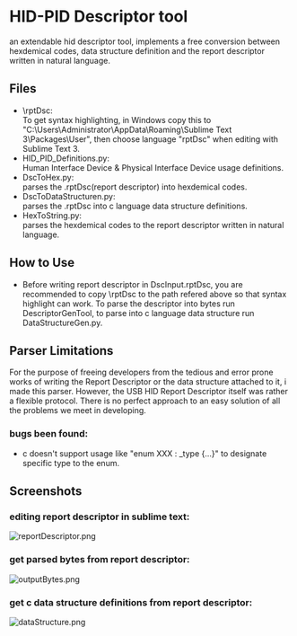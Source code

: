 # HID-PID Descriptor tool
an extendable hid descriptor tool, implements a free conversion between hexdemical codes, data structure definition and the report descriptor written in natural language.  

## Files  
- \rptDsc:  
	To get syntax highlighting, in Windows copy this to "C:\Users\Administrator\AppData\Roaming\Sublime Text 3\Packages\User", then choose language "rptDsc" when editing with Sublime Text 3.  
- HID\_PID\_Definitions.py:  
	Human Interface Device & Physical Interface Device usage definitions.  
- DscToHex.py:  
	parses the .rptDsc(report descriptor) into hexdemical codes.  
- DscToDataStructuren.py:  
	parses the .rptDsc into c language data structure definitions.  
- HexToString.py:  
	parses the hexdemical codes to the report descriptor written in natural language.  
  
## How to Use  
- Before writing report descriptor in DscInput.rptDsc, you are recommended to copy \rptDsc to the path refered above so that syntax highlight can work. To parse the descriptor into bytes run DescriptorGenTool, to parse into c language data structure run DataStructureGen.py.   
  
## Parser Limitations  
For the purpose of freeing developers from the tedious and error prone works of writing the Report Descriptor or the data structure attached to it, i made this parser. However, the USB HID Report Descriptor itself was rather a flexible protocol. There is no perfect approach to an easy solution of all the problems we meet in developing.    
### bugs been found:  
- c doesn't support usage like "enum XXX : _type {...}" to designate specific type to the enum.  

## Screenshots
### editing report descriptor in sublime text:  
![reportDescriptor.png](https://github.com/beantowel/HID_Descriptor_tool/raw/master/Screenshots/reportDescriptor.png)
### get parsed bytes from report descriptor:  
![outputBytes.png](https://github.com/beantowel/HID_Descriptor_tool/raw/master/Screenshots/outputBytes.png)
### get c data structure definitions from report descriptor:  
![dataStructure.png](https://github.com/beantowel/HID_Descriptor_tool/raw/master/Screenshots/dataStructure.png)
